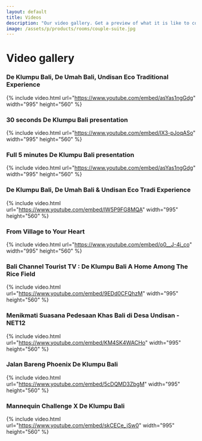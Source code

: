 ```yaml
---
layout: default
title: Videos
description: "Our video gallery. Get a preview of what it is like to come stay with us."
image: /assets/p/products/rooms/couple-suite.jpg
---
```

# Video gallery

### De Klumpu Bali, De Umah Bali, Undisan Eco Traditional Experience

{% include video.html url="https://www.youtube.com/embed/asYas1ngGdg" width="995" height="560" %}

### 30 seconds De Klumpu Bali presentation

{% include video.html url="https://www.youtube.com/embed/lX3-pJoqASo" width="995" height="560" %}

### Full 5 minutes De Klumpu Bali presentation

{% include video.html url="https://www.youtube.com/embed/asYas1ngGdg" width="995" height="560" %}

### De Klumpu Bali, De Umah Bali & Undisan Eco Tradi Experience

{% include video.html url="https://www.youtube.com/embed/lW5P9FG8MQA" width="995" height="560" %}

### From Village to Your Heart

{% include video.html url="https://www.youtube.com/embed/o0__J-4j_co" width="995" height="560" %}

### Bali Channel Tourist TV : De Klumpu Bali A Home Among The Rice Field

{% include video.html url="https://www.youtube.com/embed/9EDd0CFQhzM" width="995" height="560" %}

### Menikmati Suasana Pedesaan Khas Bali di Desa Undisan - NET12

{% include video.html url="https://www.youtube.com/embed/KM4SK4WACHo" width="995" height="560" %}

### Jalan Bareng Phoenix De Klumpu Bali

{% include video.html url="https://www.youtube.com/embed/5cDQMD3ZbgM" width="995" height="560" %}

### Mannequin Challenge X De Klumpu Bali

{% include video.html url="https://www.youtube.com/embed/skCECe_jSw0" width="995" height="560" %}
